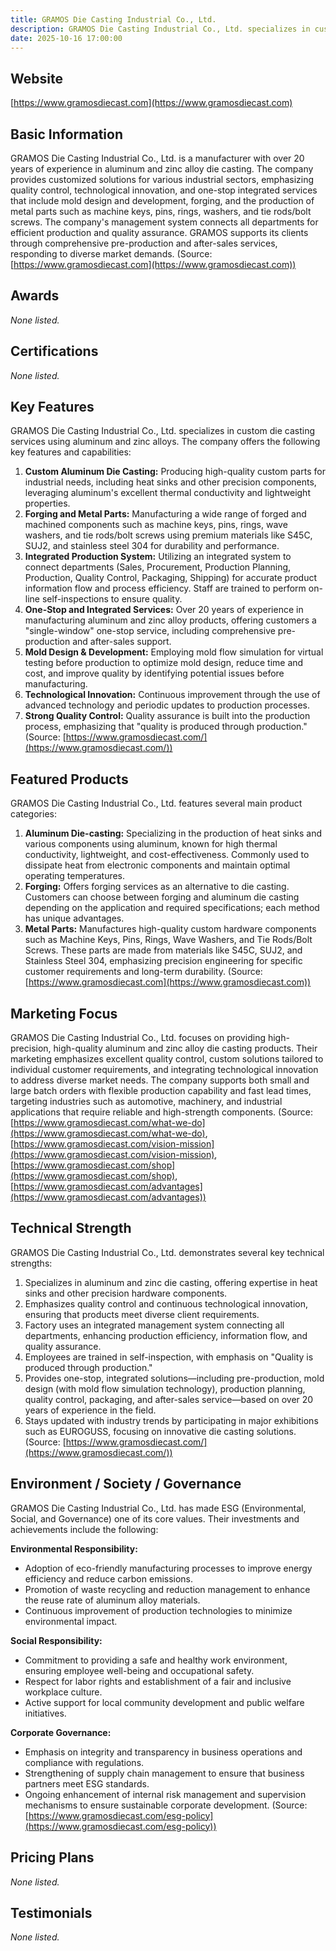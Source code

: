 ```yaml
---
title: GRAMOS Die Casting Industrial Co., Ltd.
description: GRAMOS Die Casting Industrial Co., Ltd. specializes in custom aluminum and zinc alloy die casting services, delivering high-quality, precision-engineered industrial components tailored to client needs with advanced technology and integrated production systems.
date: 2025-10-16 17:00:00
---
```


## Website

[https://www.gramosdiecast.com](https://www.gramosdiecast.com)

## Basic Information

GRAMOS Die Casting Industrial Co., Ltd. is a manufacturer with over 20 years of experience in aluminum and zinc alloy die casting. The company provides customized solutions for various industrial sectors, emphasizing quality control, technological innovation, and one-stop integrated services that include mold design and development, forging, and the production of metal parts such as machine keys, pins, rings, washers, and tie rods/bolt screws. The company's management system connects all departments for efficient production and quality assurance. GRAMOS supports its clients through comprehensive pre-production and after-sales services, responding to diverse market demands.
(Source: [https://www.gramosdiecast.com](https://www.gramosdiecast.com))

## Awards

_None listed._

## Certifications

_None listed._

## Key Features

GRAMOS Die Casting Industrial Co., Ltd. specializes in custom die casting services using aluminum and zinc alloys. The company offers the following key features and capabilities:

1. **Custom Aluminum Die Casting:** Producing high-quality custom parts for industrial needs, including heat sinks and other precision components, leveraging aluminum's excellent thermal conductivity and lightweight properties.
2. **Forging and Metal Parts:** Manufacturing a wide range of forged and machined components such as machine keys, pins, rings, wave washers, and tie rods/bolt screws using premium materials like S45C, SUJ2, and stainless steel 304 for durability and performance.
3. **Integrated Production System:** Utilizing an integrated system to connect departments (Sales, Procurement, Production Planning, Production, Quality Control, Packaging, Shipping) for accurate product information flow and process efficiency. Staff are trained to perform on-line self-inspections to ensure quality.
4. **One-Stop and Integrated Services:** Over 20 years of experience in manufacturing aluminum and zinc alloy products, offering customers a "single-window" one-stop service, including comprehensive pre-production and after-sales support.
5. **Mold Design & Development:** Employing mold flow simulation for virtual testing before production to optimize mold design, reduce time and cost, and improve quality by identifying potential issues before manufacturing.
6. **Technological Innovation:** Continuous improvement through the use of advanced technology and periodic updates to production processes.
7. **Strong Quality Control:** Quality assurance is built into the production process, emphasizing that "quality is produced through production."
(Source: [https://www.gramosdiecast.com/](https://www.gramosdiecast.com/))

## Featured Products

GRAMOS Die Casting Industrial Co., Ltd. features several main product categories:

1. **Aluminum Die-casting:** Specializing in the production of heat sinks and various components using aluminum, known for high thermal conductivity, lightweight, and cost-effectiveness. Commonly used to dissipate heat from electronic components and maintain optimal operating temperatures.
2. **Forging:** Offers forging services as an alternative to die casting. Customers can choose between forging and aluminum die casting depending on the application and required specifications; each method has unique advantages.
3. **Metal Parts:** Manufactures high-quality custom hardware components such as Machine Keys, Pins, Rings, Wave Washers, and Tie Rods/Bolt Screws. These parts are made from materials like S45C, SUJ2, and Stainless Steel 304, emphasizing precision engineering for specific customer requirements and long-term durability.
(Source: [https://www.gramosdiecast.com](https://www.gramosdiecast.com))

## Marketing Focus

GRAMOS Die Casting Industrial Co., Ltd. focuses on providing high-precision, high-quality aluminum and zinc alloy die casting products. Their marketing emphasizes excellent quality control, custom solutions tailored to individual customer requirements, and integrating technological innovation to address diverse market needs. The company supports both small and large batch orders with flexible production capability and fast lead times, targeting industries such as automotive, machinery, and industrial applications that require reliable and high-strength components.
(Source: [https://www.gramosdiecast.com/what-we-do](https://www.gramosdiecast.com/what-we-do), [https://www.gramosdiecast.com/vision-mission](https://www.gramosdiecast.com/vision-mission), [https://www.gramosdiecast.com/shop](https://www.gramosdiecast.com/shop), [https://www.gramosdiecast.com/advantages](https://www.gramosdiecast.com/advantages))

## Technical Strength

GRAMOS Die Casting Industrial Co., Ltd. demonstrates several key technical strengths:

1. Specializes in aluminum and zinc die casting, offering expertise in heat sinks and other precision hardware components.
2. Emphasizes quality control and continuous technological innovation, ensuring that products meet diverse client requirements.
3. Factory uses an integrated management system connecting all departments, enhancing production efficiency, information flow, and quality assurance.
4. Employees are trained in self-inspection, with emphasis on "Quality is produced through production."
5. Provides one-stop, integrated solutions—including pre-production, mold design (with mold flow simulation technology), production planning, quality control, packaging, and after-sales service—based on over 20 years of experience in the field.
6. Stays updated with industry trends by participating in major exhibitions such as EUROGUSS, focusing on innovative die casting solutions.
(Source: [https://www.gramosdiecast.com/](https://www.gramosdiecast.com/))

## Environment / Society / Governance

GRAMOS Die Casting Industrial Co., Ltd. has made ESG (Environmental, Social, and Governance) one of its core values. Their investments and achievements include the following:

**Environmental Responsibility:**
- Adoption of eco-friendly manufacturing processes to improve energy efficiency and reduce carbon emissions.
- Promotion of waste recycling and reduction management to enhance the reuse rate of aluminum alloy materials.
- Continuous improvement of production technologies to minimize environmental impact.

**Social Responsibility:**
- Commitment to providing a safe and healthy work environment, ensuring employee well-being and occupational safety.
- Respect for labor rights and establishment of a fair and inclusive workplace culture.
- Active support for local community development and public welfare initiatives.

**Corporate Governance:**
- Emphasis on integrity and transparency in business operations and compliance with regulations.
- Strengthening of supply chain management to ensure that business partners meet ESG standards.
- Ongoing enhancement of internal risk management and supervision mechanisms to ensure sustainable corporate development.
(Source: [https://www.gramosdiecast.com/esg-policy](https://www.gramosdiecast.com/esg-policy))

## Pricing Plans

_None listed._

## Testimonials

_None listed._